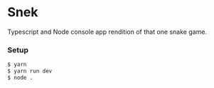 # Snek

Typescript and Node console app rendition of that one snake game.

### Setup

```bash
$ yarn
$ yarn run dev
$ node .
```
